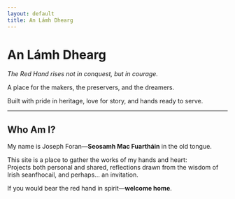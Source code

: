 ```yaml
---
layout: default
title: An Lámh Dhearg
---
```


# An Lámh Dhearg

*The Red Hand rises not in conquest, but in courage.*

A place for the makers, the preservers, and the dreamers.

Built with pride in heritage, love for story, and hands ready to serve.

---

## Who Am I?

My name is Joseph Foran—**Seosamh Mac Fuartháin** in the old tongue.

This site is a place to gather the works of my hands and heart:  
Projects both personal and shared, reflections drawn from the wisdom of Irish seanfhocail, and perhaps… an invitation.

If you would bear the red hand in spirit—**welcome home**.